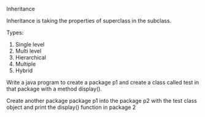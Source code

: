 Inheritance 

Inheritance is taking the properties of superclass in the subclass.

Types:
1. Single level 
2. Multi level
3. Hierarchical
4. Multiple
5. Hybrid

Write a java program to create a package p1 and create a class called test in that package with a method display().

Create another package package p1 into the package p2 with the test class object and print the display() function in package 2